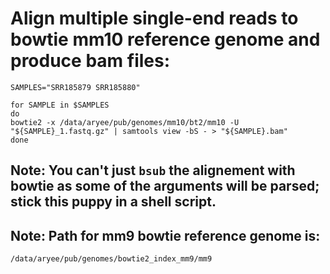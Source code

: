 # Align multiple single-end reads to bowtie mm10 reference genome and produce bam files:
```
SAMPLES="SRR185879 SRR185880"

for SAMPLE in $SAMPLES
do
bowtie2 -x /data/aryee/pub/genomes/mm10/bt2/mm10 -U "${SAMPLE}_1.fastq.gz" | samtools view -bS - > "${SAMPLE}.bam"
done
```

## Note: You can't just `bsub` the alignement with bowtie as some of the arguments will be parsed; stick this puppy in a shell script.

## Note: Path for mm9 bowtie reference genome is:
```
/data/aryee/pub/genomes/bowtie2_index_mm9/mm9
```
